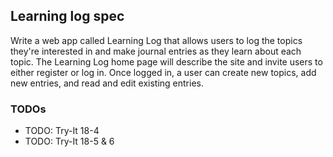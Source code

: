 ## Learning log spec
Write a web app called Learning Log that allows users to log the topics they're interested in and make journal entries as they learn about each topic.
The Learning Log home page will describe the site and invite users to either register or log in.
Once logged in, a user can create new topics, add new entries, and read and edit existing entries.


### TODOs
 - TODO: Try-It 18-4
 - TODO: Try-It 18-5 & 6
